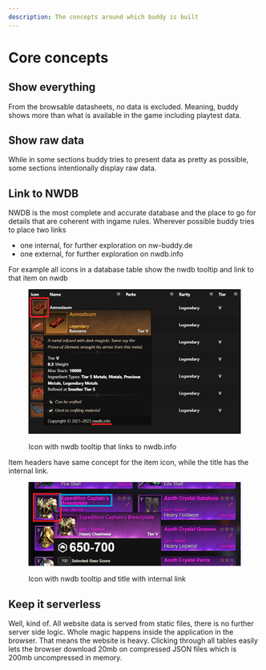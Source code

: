 ```yaml
---
description: The concepts around which buddy is built
---
```


# Core concepts

## Show everything

From the browsable datasheets, no data is excluded. Meaning, buddy shows more than what is available in the game including playtest data.

## Show raw data

While in some sections buddy tries to present data as pretty as possible, some sections intentionally display raw data.

## Link to NWDB

NWDB is the most complete and accurate database and the place to go for details that are coherent with ingame rules. Wherever possible buddy tries to place two links

* one internal, for further exploration on nw-buddy.de
* one external, for further exploration on nwdb.info

For example all icons in a database table show the nwdb tooltip and link to that item on nwdb

<figure><img src="../.gitbook/assets/nwdb-link-from-table.png" alt=""><figcaption><p>Icon with nwdb tooltip that links to nwdb.info</p></figcaption></figure>

Item headers have same concept for the item icon, while the title has the internal link.

<figure><img src="../.gitbook/assets/nwdb-link-from-detail.png" alt=""><figcaption><p>Icon with nwdb tooltip and title with internal link</p></figcaption></figure>

## Keep it serverless

Well, kind of. All website data is served from static files, there is no further server side logic. Whole magic happens inside the application in the browser. That means the website is heavy. Clicking through all tables easily lets the browser download 20mb on compressed JSON files which is 200mb uncompressed in memory.

